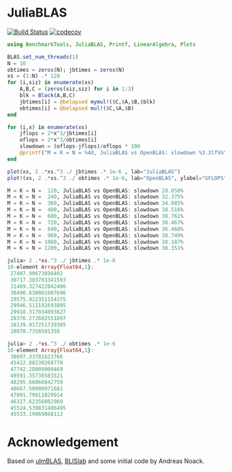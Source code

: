 # JuliaBLAS
[![Build Status](https://travis-ci.org/YingboMa/JuliaBLAS.jl.svg?branch=master)](https://travis-ci.org/YingboMa/JuliaBLAS.jl)
[![codecov](https://codecov.io/gh/YingboMa/JuliaBLAS.jl/branch/master/graph/badge.svg)](https://codecov.io/gh/YingboMa/JuliaBLAS.jl)

```julia
using BenchmarkTools, JuliaBLAS, Printf, LinearAlgebra, Plots

BLAS.set_num_threads(1)
N = 10
obtimes = zeros(N); jbtimes = zeros(N)
xs = (1:N) .* 120
for (i,siz) in enumerate(xs)
    A,B,C = (zeros(siz,siz) for i in 1:3)
    blk = Block(A,B,C)
    jbtimes[i] = @belapsed mymul!($C,$A,$B,$blk)
    obtimes[i] = @belapsed mul!($C,$A,$B)
end

for (i,x) in enumerate(xs)
    jflops = 2*x^3/jbtimes[i]
    oflops = 2*x^3/obtimes[i]
    slowdown = (oflops-jflops)/oflops * 100
    @printf("M = K = N = %4d, JuliaBLAS vs OpenBLAS: slowdown %3.3lf%%\n", x, slowdown)
end

plot(xs, 2 .*xs.^3 ./ jbtimes .* 1e-6 , lab="JuliaBLAS")
plot!(xs, 2 .*xs.^3 ./ obtimes .* 1e-6, lab="OpenBLAS", ylabel="GFLOPS", xlabel="M=N=K")
```

```julia
M = K = N =  120, JuliaBLAS vs OpenBLAS: slowdown 28.058%
M = K = N =  240, JuliaBLAS vs OpenBLAS: slowdown 32.375%
M = K = N =  360, JuliaBLAS vs OpenBLAS: slowdown 34.085%
M = K = N =  480, JuliaBLAS vs OpenBLAS: slowdown 38.516%
M = K = N =  600, JuliaBLAS vs OpenBLAS: slowdown 38.761%
M = K = N =  720, JuliaBLAS vs OpenBLAS: slowdown 38.467%
M = K = N =  840, JuliaBLAS vs OpenBLAS: slowdown 36.468%
M = K = N =  960, JuliaBLAS vs OpenBLAS: slowdown 38.749%
M = K = N = 1080, JuliaBLAS vs OpenBLAS: slowdown 38.187%
M = K = N = 1200, JuliaBLAS vs OpenBLAS: slowdown 38.351%

julia> 2 .*xs.^3 ./ jbtimes .* 1e-6
10-element Array{Float64,1}:
 27407.90673698402
 30717.303703341593
 31469.327422042486
 30490.630001007696
 29575.922351154375
 29946.511192693895
 29918.317034093627
 28376.272602551897
 28139.917251739385
 28070.7358501358

julia> 2 .*xs.^3 ./ obtimes .* 1e-6
10-element Array{Float64,1}:
 38097.33781623766
 45422.88230268778
 47742.28009909469
 49591.35738583521
 48295.66066842759
 48667.50080971681
 47091.79911029914
 46327.62356082969
 45524.539831406495
 45533.19069868112
```

# Acknowledgement
Based on [ulmBLAS](http://apfel.mathematik.uni-ulm.de/~lehn/ulmBLAS/),
[BLISlab](https://github.com/flame/blislab/) and some initial code by Andreas
Noack.
